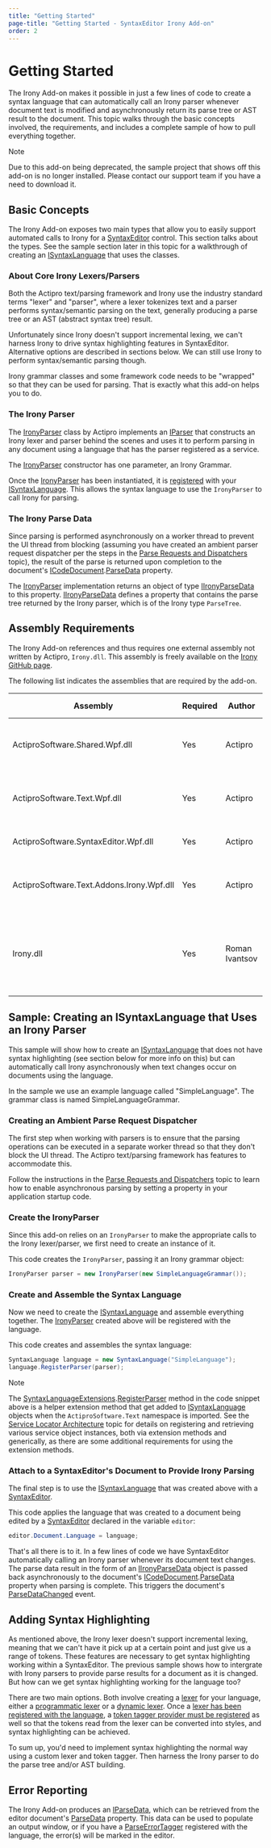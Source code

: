 ```yaml
---
title: "Getting Started"
page-title: "Getting Started - SyntaxEditor Irony Add-on"
order: 2
---
```

# Getting Started

The Irony Add-on makes it possible in just a few lines of code to create a syntax language that can automatically call an Irony parser whenever document text is modified and asynchronously return its parse tree or AST result to the document.  This topic walks through the basic concepts involved, the requirements, and includes a complete sample of how to pull everything together.

> [!NOTE]
> Due to this add-on being deprecated, the sample project that shows off this add-on is no longer installed.  Please contact our support team if you have a need to download it.

## Basic Concepts

The Irony Add-on exposes two main types that allow you to easily support automated calls to Irony for a [SyntaxEditor](xref:ActiproSoftware.Windows.Controls.SyntaxEditor.SyntaxEditor) control.  This section talks about the types.  See the sample section later in this topic for a walkthrough of creating an [ISyntaxLanguage](xref:ActiproSoftware.Text.ISyntaxLanguage) that uses the classes.

### About Core Irony Lexers/Parsers

Both the Actipro text/parsing framework and Irony use the industry standard terms "lexer" and "parser", where a lexer tokenizes text and a parser performs syntax/semantic parsing on the text, generally producing a parse tree or an AST (abstract syntax tree) result.

Unfortunately since Irony doesn't support incremental lexing, we can't harness Irony to drive syntax highlighting features in SyntaxEditor.  Alternative options are described in sections below.  We can still use Irony to perform syntax/semantic parsing though.

Irony grammar classes and some framework code needs to be "wrapped" so that they can be used for parsing.  That is exactly what this add-on helps you to do.

### The Irony Parser

The [IronyParser](xref:ActiproSoftware.Text.Parsing.Implementation.IronyParser) class by Actipro implements an [IParser](xref:ActiproSoftware.Text.Parsing.IParser) that constructs an Irony lexer and parser behind the scenes and uses it to perform parsing in any document using a language that has the parser registered as a service.

The [IronyParser](xref:ActiproSoftware.Text.Parsing.Implementation.IronyParser) constructor has one parameter, an Irony Grammar.

Once the [IronyParser](xref:ActiproSoftware.Text.Parsing.Implementation.IronyParser) has been instantiated, it is [registered](../language-creation/feature-services/parser.md) with your [ISyntaxLanguage](xref:ActiproSoftware.Text.ISyntaxLanguage).  This allows the syntax language to use the `IronyParser` to call Irony for parsing.

### The Irony Parse Data

Since parsing is performed asynchronously on a worker thread to prevent the UI thread from blocking (assuming you have created an ambient parser request dispatcher per the steps in the [Parse Requests and Dispatchers](../text-parsing/parsing/parse-requests-and-dispatchers.md) topic), the result of the parse is returned upon completion to the document's [ICodeDocument](xref:ActiproSoftware.Text.ICodeDocument).[ParseData](xref:ActiproSoftware.Text.ICodeDocument.ParseData) property.

The [IronyParser](xref:ActiproSoftware.Text.Parsing.Implementation.IronyParser) implementation returns an object of type [IIronyParseData](xref:ActiproSoftware.Text.Parsing.IIronyParseData) to this property. [IIronyParseData](xref:ActiproSoftware.Text.Parsing.IIronyParseData) defines a property that contains the parse tree returned by the Irony parser, which is of the Irony type `ParseTree`.

## Assembly Requirements

The Irony Add-on references and thus requires one external assembly not written by Actipro, `Irony.dll`.  This assembly is freely available on the [Irony GitHub page](https://github.com/IronyProject/Irony).

The following list indicates the assemblies that are required by the add-on.

| Assembly | Required | Author | Distributed With | Description |
|-----|-----|-----|-----|-----|
| ActiproSoftware.Shared.Wpf.dll | Yes | Actipro | WPF Studio | Core framework for all Actipro WPF controls |
| ActiproSoftware.Text.Wpf.dll | Yes | Actipro | WPF Studio | Core text/parsing framework for SyntaxEditor |
| ActiproSoftware.SyntaxEditor.Wpf.dll | Yes | Actipro | WPF Studio | SyntaxEditor for WPF control |
| ActiproSoftware.Text.Addons.Irony.Wpf.dll | Yes | Actipro | WPF Studio | Integrates Irony-based parsers with syntax languages |
| Irony.dll | Yes | Roman Ivantsov | Irony Web Site | Contains the framework used to work with Irony parsers from .NET applications |

## Sample: Creating an ISyntaxLanguage that Uses an Irony Parser

This sample will show how to create an [ISyntaxLanguage](xref:ActiproSoftware.Text.ISyntaxLanguage) that does not have syntax highlighting (see section below for more info on this) but can automatically call Irony asynchronously when text changes occur on documents using the language.

In the sample we use an example language called "SimpleLanguage". The grammar class is named SimpleLanguageGrammar.

### Creating an Ambient Parse Request Dispatcher

The first step when working with parsers is to ensure that the parsing operations can be executed in a separate worker thread so that they don't block the UI thread.  The Actipro text/parsing framework has features to accommodate this.

Follow the instructions in the [Parse Requests and Dispatchers](../text-parsing/parsing/parse-requests-and-dispatchers.md) topic to learn how to enable asynchronous parsing by setting a property in your application startup code.

### Create the IronyParser

Since this add-on relies on an `IronyParser` to make the appropriate calls to the Irony lexer/parser, we first need to create an instance of it.

This code creates the `IronyParser`, passing it an Irony grammar object:

```csharp
IronyParser parser = new IronyParser(new SimpleLanguageGrammar());
```

### Create and Assemble the Syntax Language

Now we need to create the [ISyntaxLanguage](xref:ActiproSoftware.Text.ISyntaxLanguage) and assemble everything together.  The [IronyParser](xref:ActiproSoftware.Text.Parsing.Implementation.IronyParser) created above will be registered with the language.

This code creates and assembles the syntax language:

```csharp
SyntaxLanguage language = new SyntaxLanguage("SimpleLanguage");
language.RegisterParser(parser);
```

> [!NOTE]
> The [SyntaxLanguageExtensions](xref:ActiproSoftware.Text.SyntaxLanguageExtensions).[RegisterParser](xref:ActiproSoftware.Text.SyntaxLanguageExtensions.RegisterParser*) method in the code snippet above is a helper extension method that get added to [ISyntaxLanguage](xref:ActiproSoftware.Text.ISyntaxLanguage) objects when the `ActiproSoftware.Text` namespace is imported.  See the [Service Locator Architecture](../language-creation/service-locator-architecture.md) topic for details on registering and retrieving various service object instances, both via extension methods and generically, as there are some additional requirements for using the extension methods.

### Attach to a SyntaxEditor's Document to Provide Irony Parsing

The final step is to use the [ISyntaxLanguage](xref:ActiproSoftware.Text.ISyntaxLanguage) that was created above with a [SyntaxEditor](xref:ActiproSoftware.Windows.Controls.SyntaxEditor.SyntaxEditor).

This code applies the language that was created to a document being edited by a [SyntaxEditor](xref:ActiproSoftware.Windows.Controls.SyntaxEditor.SyntaxEditor) declared in the variable `editor`:

```csharp
editor.Document.Language = language;
```

That's all there is to it.  In a few lines of code we have SyntaxEditor automatically calling an Irony parser whenever its document text changes.  The parse data result in the form of an [IIronyParseData](xref:ActiproSoftware.Text.Parsing.IIronyParseData) object is passed back asynchronously to the document's [ICodeDocument](xref:ActiproSoftware.Text.ICodeDocument).[ParseData](xref:ActiproSoftware.Text.ICodeDocument.ParseData) property when parsing is complete.  This triggers the document's [ParseDataChanged](xref:ActiproSoftware.Text.ICodeDocument.ParseDataChanged) event.

## Adding Syntax Highlighting

As mentioned above, the Irony lexer doesn't support incremental lexing, meaning that we can't have it pick up at a certain point and just give us a range of tokens.  These features are necessary to get syntax highlighting working within a SyntaxEditor.  The previous sample shows how to intergrate with Irony parsers to provide parse results for a document as it is changed.  But how can we get syntax highlighting working for the language too?

There are two main options.  Both involve creating a [lexer](../text-parsing/lexing/index.md) for your language, either a [programmatic lexer](../text-parsing/lexing/programmatic-lexers.md) or a [dynamic lexer](../text-parsing/lexing/dynamic-lexers.md).  Once a [lexer has been registered with the language](../language-creation/feature-services/lexer.md), a [token tagger provider must be registered](../language-creation/provider-services/tagger-provider.md) as well so that the tokens read from the lexer can be converted into styles, and syntax highlighting can be achieved.

To sum up, you'd need to implement syntax highlighting the normal way using a custom lexer and token tagger.  Then harness the Irony parser to do the parse tree and/or AST building.

## Error Reporting

The Irony Add-on produces an [IParseData](xref:ActiproSoftware.Text.Parsing.IParseData), which can be retrieved from the editor document's [ParseData](xref:ActiproSoftware.Text.ICodeDocument.ParseData) property.  This data can be used to populate an output window, or if you have a [ParseErrorTagger](../text-parsing/tagging/taggers.md) registered with the language, the error(s) will be marked in the editor.
